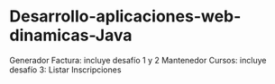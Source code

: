 # Desarrollo-aplicaciones-web-dinamicas-Java

Generador Factura: incluye desafío 1 y 2
Mantenedor Cursos: incluye desafío 3: Listar Inscripciones
